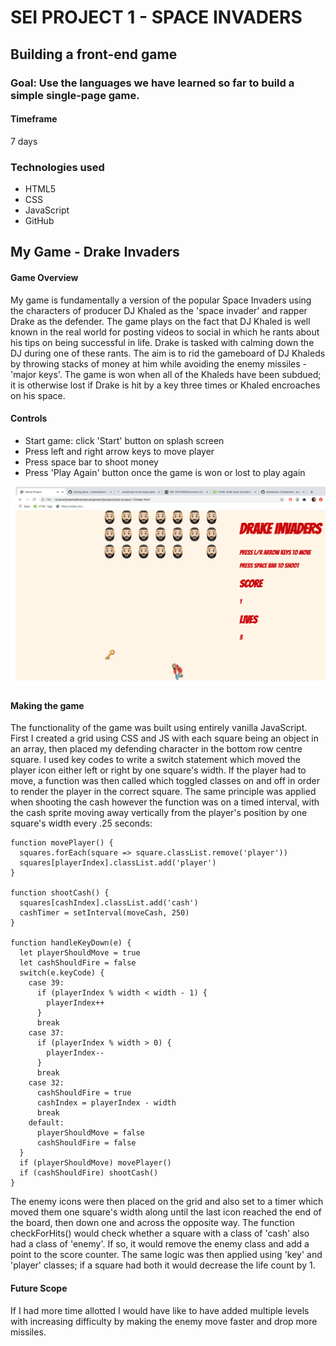 # SEI PROJECT 1 - SPACE INVADERS
## Building a front-end game
### Goal: Use the languages we have learned so far to build a simple single-page game.
#### Timeframe
7 days
### Technologies used
- HTML5
- CSS
- JavaScript
- GitHub

## My Game - Drake Invaders
#### Game Overview
My game is fundamentally a version of the popular Space Invaders using the characters of producer DJ Khaled as the 'space invader' and rapper Drake as the defender. The game plays on the fact that DJ Khaled is well known in the real world for posting videos to social in which he rants about his tips on being successful in life. Drake is tasked with calming down the DJ during one of these rants. The aim is to rid the gameboard of DJ Khaleds by throwing stacks of money at him while avoiding the enemy missiles - 'major keys'. The game is won when all of the Khaleds have been subdued; it is otherwise lost if Drake is hit by a key three times or Khaled encroaches on his space.
#### Controls
- Start game: click 'Start' button on splash screen
- Press left and right arrow keys to move player
- Press space bar to shoot money
- Press 'Play Again' button once the game is won or lost to play again

<img src="assets/Gameplay.png" width="600">

#### Making the game
The functionality of the game was built using entirely vanilla JavaScript. First I created a grid using CSS and JS with each square being an object in an array, then placed my defending character in the bottom row centre square. I used key codes to write a switch statement which moved the player icon either left or right by one square's width. If the player had to move, a function was then called which toggled classes on and off in order to render the player in the correct square. The same principle was applied when shooting the cash however the function was on a timed interval, with the cash sprite moving away vertically from the player's position by one square's width every .25 seconds:

```
function movePlayer() {
  squares.forEach(square => square.classList.remove('player'))
  squares[playerIndex].classList.add('player')
}

function shootCash() {
  squares[cashIndex].classList.add('cash')
  cashTimer = setInterval(moveCash, 250)
}

function handleKeyDown(e) {
  let playerShouldMove = true
  let cashShouldFire = false
  switch(e.keyCode) {
    case 39:
      if (playerIndex % width < width - 1) {
        playerIndex++
      }
      break
    case 37:
      if (playerIndex % width > 0) {
        playerIndex--
      }
      break
    case 32:
      cashShouldFire = true
      cashIndex = playerIndex - width
      break
    default:
      playerShouldMove = false
      cashShouldFire = false
  }
  if (playerShouldMove) movePlayer()
  if (cashShouldFire) shootCash()
}
```

The enemy icons were then placed on the grid and also set to a timer which moved them one square's width along until the last icon reached the end of the board, then down one and across the opposite way. The function checkForHits() would check whether a square with a class of 'cash' also had a class of 'enemy'. If so, it would remove the enemy class and add a point to the score counter. The same logic was then applied using 'key' and 'player' classes; if a square had both it would decrease the life count by 1.

#### Future Scope
If I had more time allotted I would have like to have added multiple levels with increasing difficulty by making the enemy move faster and drop more missiles.
